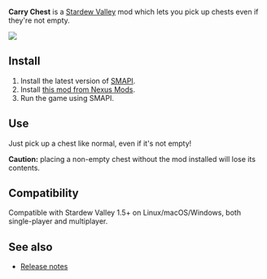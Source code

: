 ﻿**Carry Chest** is a [Stardew Valley](http://stardewvalley.net/) mod which lets you pick up chests
even if they're not empty.

![](screenshot.png)

## Install
1. Install the latest version of [SMAPI](https://smapi.io).
2. Install [this mod from Nexus Mods](http://www.nexusmods.com/stardewvalley/mods/1333).
3. Run the game using SMAPI.

## Use
Just pick up a chest like normal, even if it's not empty!

**Caution:** placing a non-empty chest without the mod installed will lose its contents.

## Compatibility
Compatible with Stardew Valley 1.5+ on Linux/macOS/Windows, both single-player and multiplayer.

## See also
* [Release notes](release-notes.md)
